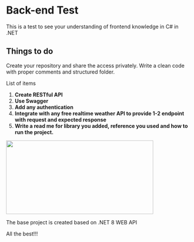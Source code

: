 # Back-end Test

This is a test to see your understanding of frontend knowledge in C# in .NET

## Things to do
Create your repository and share the access privately.
Write a clean code with proper comments and structured folder.

List of items
  1.  **Create RESTful API**
  2.  **Use Swagger**
  3.  **Add any authentication**
  4.  **Integrate with any free realtime weather API to provide 1-2 endpoint with request and expected response** 
  7.  **Write a read me for library you added, reference you used and how to run the project.**

<img src="https://miro.medium.com/v2/resize:fit:544/1*FylSvhbt-D9EzOWpQ6lKrA.png" width="400" height="200">

The base project is created based on .NET 8 WEB API

All the best!!!
